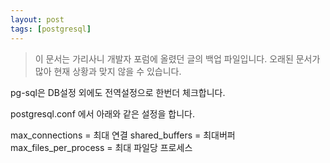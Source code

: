 ```yaml
---
layout: post
tags: [postgresql]
---
```


> 이 문서는 가리사니 개발자 포럼에 올렸던 글의 백업 파일입니다.
오래된 문서가 많아 현재 상황과 맞지 않을 수 있습니다.


pg-sql은 DB설정 외에도 전역설정으로 한번더 체크합니다.

postgresql.conf 에서 아래와 같은 설정을 합니다.

max_connections = 최대 연결
shared_buffers = 최대버퍼
max_files_per_process = 최대 파일당 프로세스
